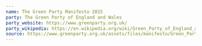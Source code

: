 ```yaml
---
name: The Green Party Manifesto 2015
party: The Green Party of England and Wales
party_website: https://www.greenparty.org.uk/
party_wikipedia: https://en.wikipedia.org/wiki/Green_Party_of_England_and_Wales
source: https://www.greenparty.org.uk/assets/files/manifesto/Green_Party_2015_General_Election_Manifesto_Searchable.pdf
---
```

